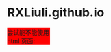 # RXLiuli.github.io
<div style="width: 100px;height=100px;background-color: red;">
	尝试能不能使用 html	页面;
</div>
